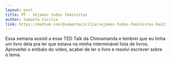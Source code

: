 ```yaml
---
layout: post
title: PT - Sejamos todos feministas
author: Samanta Cicilia
link: https://medium.com/@samantacicilia/sejamos-todos-feministas-9a2c9410e45
---
```



Essa semana assisti a esse TED Talk da Chimamanda e lembrei que eu tinha um livro dela pra ler que estava na minha interminável lista de livros.
Aproveitei o embalo do vídeo, acabei de ler o livro e resolvi escrever sobre o tema.